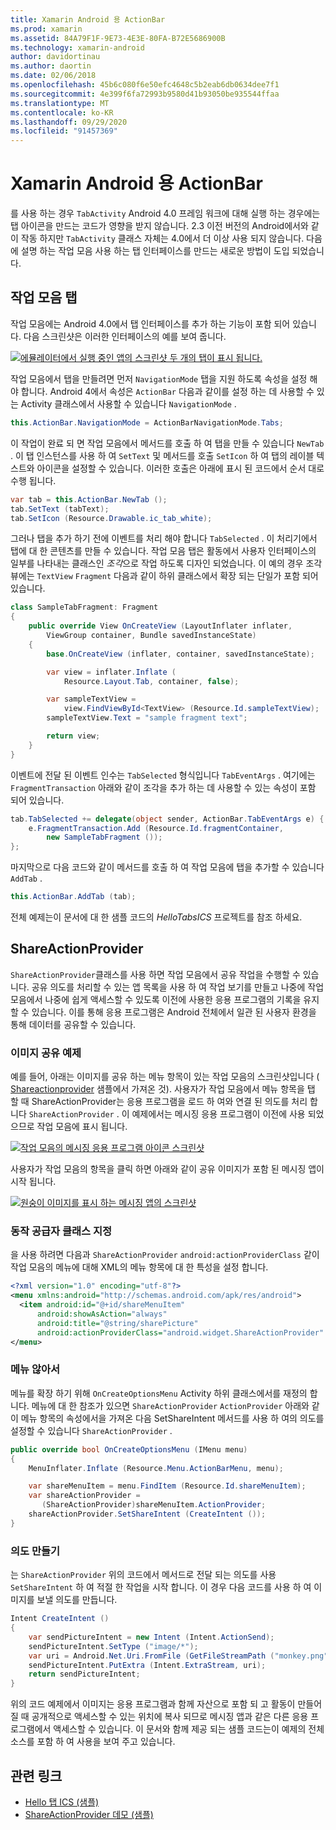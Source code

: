 ```yaml
---
title: Xamarin Android 용 ActionBar
ms.prod: xamarin
ms.assetid: 84A79F1F-9E73-4E3E-80FA-B72E5686900B
ms.technology: xamarin-android
author: davidortinau
ms.author: daortin
ms.date: 02/06/2018
ms.openlocfilehash: 45b6c080f6e50efc4648c5b2eab6db0634dee7f1
ms.sourcegitcommit: 4e399f6fa72993b9580d41b93050be935544ffaa
ms.translationtype: MT
ms.contentlocale: ko-KR
ms.lasthandoff: 09/29/2020
ms.locfileid: "91457369"
---
```

# <a name="actionbar-for-xamarinandroid"></a>Xamarin Android 용 ActionBar

를 사용 하는 경우 `TabActivity` Android 4.0 프레임 워크에 대해 실행 하는 경우에는 탭 아이콘을 만드는 코드가 영향을 받지 않습니다. 2.3 이전 버전의 Android에서와 같이 작동 하지만 `TabActivity` 클래스 자체는 4.0에서 더 이상 사용 되지 않습니다. 다음에 설명 하는 작업 모음 사용 하는 탭 인터페이스를 만드는 새로운 방법이 도입 되었습니다.

## <a name="action-bar-tabs"></a>작업 모음 탭

작업 모음에는 Android 4.0에서 탭 인터페이스를 추가 하는 기능이 포함 되어 있습니다.
다음 스크린샷은 이러한 인터페이스의 예를 보여 줍니다.

[![에뮬레이터에서 실행 중인 앱의 스크린샷 두 개의 탭이 표시 됩니다.](action-bar-images/25-actionbartabs.png)](action-bar-images/25-actionbartabs.png#lightbox)

작업 모음에서 탭을 만들려면 먼저 `NavigationMode` 탭을 지원 하도록 속성을 설정 해야 합니다. Android 4에서 속성은 `ActionBar` 다음과 같이를 설정 하는 데 사용할 수 있는 Activity 클래스에서 사용할 수 있습니다 `NavigationMode` .

```csharp
this.ActionBar.NavigationMode = ActionBarNavigationMode.Tabs;
```

이 작업이 완료 되 면 작업 모음에서 메서드를 호출 하 여 탭을 만들 수 있습니다 `NewTab` . 이 탭 인스턴스를 사용 하 여 `SetText` 및 메서드를 호출 `SetIcon` 하 여 탭의 레이블 텍스트와 아이콘을 설정할 수 있습니다. 이러한 호출은 아래에 표시 된 코드에서 순서 대로 수행 됩니다.

```csharp
var tab = this.ActionBar.NewTab ();
tab.SetText (tabText);
tab.SetIcon (Resource.Drawable.ic_tab_white);
```

그러나 탭을 추가 하기 전에 이벤트를 처리 해야 합니다 `TabSelected` . 이 처리기에서 탭에 대 한 콘텐츠를 만들 수 있습니다. 작업 모음 탭은 활동에서 사용자 인터페이스의 일부를 나타내는 클래스인 *조각*으로 작업 하도록 디자인 되었습니다. 이 예의 경우 조각 뷰에는 `TextView` `Fragment` 다음과 같이 하위 클래스에서 확장 되는 단일가 포함 되어 있습니다.

```csharp
class SampleTabFragment: Fragment
{           
    public override View OnCreateView (LayoutInflater inflater,
        ViewGroup container, Bundle savedInstanceState)
    {
        base.OnCreateView (inflater, container, savedInstanceState);

        var view = inflater.Inflate (
            Resource.Layout.Tab, container, false);

        var sampleTextView =
            view.FindViewById<TextView> (Resource.Id.sampleTextView);            
        sampleTextView.Text = "sample fragment text";

        return view;
    }
}
```

이벤트에 전달 된 이벤트 인수는 `TabSelected` 형식입니다 `TabEventArgs` . 여기에는 `FragmentTransaction` 아래와 같이 조각을 추가 하는 데 사용할 수 있는 속성이 포함 되어 있습니다.

```csharp
tab.TabSelected += delegate(object sender, ActionBar.TabEventArgs e) {             
    e.FragmentTransaction.Add (Resource.Id.fragmentContainer,
        new SampleTabFragment ());
};
```

마지막으로 다음 코드와 같이 메서드를 호출 하 여 작업 모음에 탭을 추가할 수 있습니다 `AddTab` .

```csharp
this.ActionBar.AddTab (tab);
```

전체 예제는이 문서에 대 한 샘플 코드의 *HelloTabsICS* 프로젝트를 참조 하세요.

## <a name="shareactionprovider"></a>ShareActionProvider

`ShareActionProvider`클래스를 사용 하면 작업 모음에서 공유 작업을 수행할 수 있습니다. 공유 의도를 처리할 수 있는 앱 목록을 사용 하 여 작업 보기를 만들고 나중에 작업 모음에서 나중에 쉽게 액세스할 수 있도록 이전에 사용한 응용 프로그램의 기록을 유지할 수 있습니다. 이를 통해 응용 프로그램은 Android 전체에서 일관 된 사용자 환경을 통해 데이터를 공유할 수 있습니다.

### <a name="image-sharing-example"></a>이미지 공유 예제

예를 들어, 아래는 이미지를 공유 하는 메뉴 항목이 있는 작업 모음의 스크린샷입니다 ( [Shareactionprovider](/samples/xamarin/monodroid-samples/shareactionproviderdemo) 샘플에서 가져온 것). 사용자가 작업 모음에서 메뉴 항목을 탭 할 때 ShareActionProvider는 응용 프로그램을 로드 하 여와 연결 된 의도를 처리 합니다 `ShareActionProvider` . 이 예제에서는 메시징 응용 프로그램이 이전에 사용 되었으므로 작업 모음에 표시 됩니다.

[![작업 모음의 메시징 응용 프로그램 아이콘 스크린샷](action-bar-images/09-shareactionprovider.png)](action-bar-images/09-shareactionprovider.png#lightbox)

사용자가 작업 모음의 항목을 클릭 하면 아래와 같이 공유 이미지가 포함 된 메시징 앱이 시작 됩니다.

[![원숭이 이미지를 표시 하는 메시징 앱의 스크린샷](action-bar-images/10-messagewithimage.png)](action-bar-images/10-messagewithimage.png#lightbox)

### <a name="specifying-the-action-provider-class"></a>동작 공급자 클래스 지정

을 사용 하려면 다음과 `ShareActionProvider` `android:actionProviderClass` 같이 작업 모음의 메뉴에 대해 XML의 메뉴 항목에 대 한 특성을 설정 합니다.

```xml
<?xml version="1.0" encoding="utf-8"?>
<menu xmlns:android="http://schemas.android.com/apk/res/android">
  <item android:id="@+id/shareMenuItem"
      android:showAsAction="always"
      android:title="@string/sharePicture"
      android:actionProviderClass="android.widget.ShareActionProvider" />
</menu>
```

### <a name="inflating-the-menu"></a>메뉴 않아서

메뉴를 확장 하기 위해 `OnCreateOptionsMenu` Activity 하위 클래스에서를 재정의 합니다. 메뉴에 대 한 참조가 있으면 `ShareActionProvider` `ActionProvider` 아래와 같이 메뉴 항목의 속성에서을 가져온 다음 SetShareIntent 메서드를 사용 하 여의 의도를 설정할 수 있습니다 `ShareActionProvider` .

```csharp
public override bool OnCreateOptionsMenu (IMenu menu)
{
    MenuInflater.Inflate (Resource.Menu.ActionBarMenu, menu);       

    var shareMenuItem = menu.FindItem (Resource.Id.shareMenuItem);           
    var shareActionProvider =
       (ShareActionProvider)shareMenuItem.ActionProvider;
    shareActionProvider.SetShareIntent (CreateIntent ());
}
```

### <a name="creating-the-intent"></a>의도 만들기

는 `ShareActionProvider` 위의 코드에서 메서드로 전달 되는 의도를 사용 `SetShareIntent` 하 여 적절 한 작업을 시작 합니다. 이 경우 다음 코드를 사용 하 여 이미지를 보낼 의도를 만듭니다.

```csharp
Intent CreateIntent ()
{  
    var sendPictureIntent = new Intent (Intent.ActionSend);
    sendPictureIntent.SetType ("image/*");
    var uri = Android.Net.Uri.FromFile (GetFileStreamPath ("monkey.png"));          
    sendPictureIntent.PutExtra (Intent.ExtraStream, uri);
    return sendPictureIntent;
}
```

위의 코드 예제에서 이미지는 응용 프로그램과 함께 자산으로 포함 되 고 활동이 만들어질 때 공개적으로 액세스할 수 있는 위치에 복사 되므로 메시징 앱과 같은 다른 응용 프로그램에서 액세스할 수 있습니다. 이 문서와 함께 제공 되는 샘플 코드는이 예제의 전체 소스를 포함 하 여 사용을 보여 주고 있습니다.

## <a name="related-links"></a>관련 링크

- [Hello 탭 ICS (샘플)](/samples/xamarin/monodroid-samples/hellotabsics)
- [ShareActionProvider 데모 (샘플)](/samples/xamarin/monodroid-samples/shareactionproviderdemo)